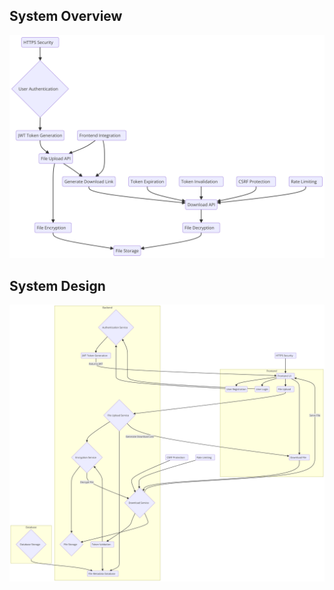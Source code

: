## System Overview
![System Overview](../images/sysfig1.png)

## System Design
![System Design](../images/sysfig2.png)